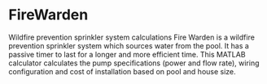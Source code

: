 # FireWarden
Wildfire prevention sprinkler system calculations
Fire Warden is a wildfire prevention sprinkler system which sources water from the pool. It has a passive timer to last for a longer and more efficient time.
This MATLAB calculator calculates the pump specifications (power and flow rate), wiring configuration and cost of installation based on pool and house size.
